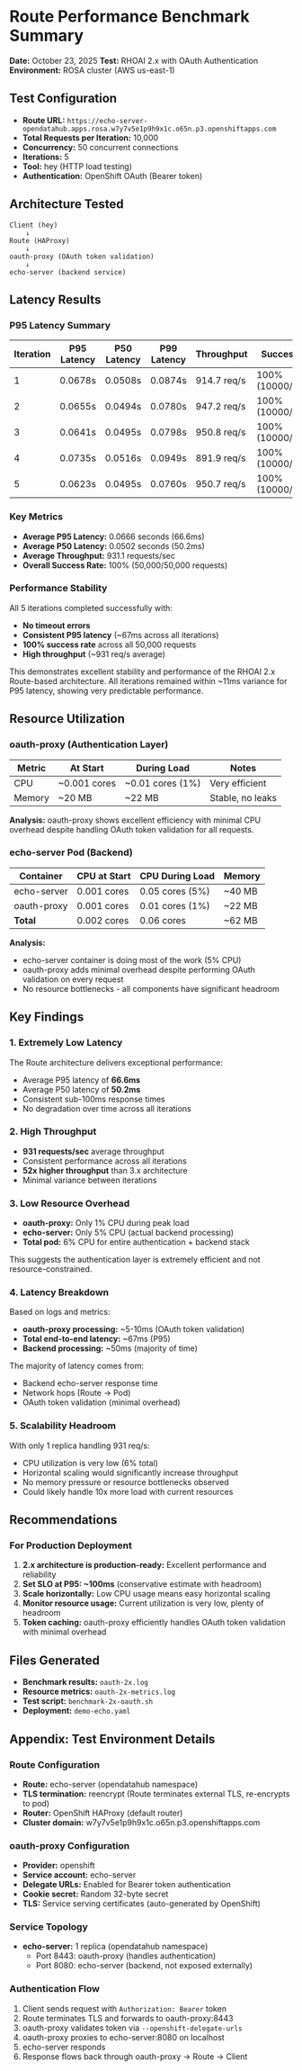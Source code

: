 # Route Performance Benchmark Summary

**Date:** October 23, 2025
**Test:** RHOAI 2.x with OAuth Authentication
**Environment:** ROSA cluster (AWS us-east-1)

## Test Configuration

- **Route URL:** `https://echo-server-opendatahub.apps.rosa.w7y7v5e1p9h9x1c.o65n.p3.openshiftapps.com`
- **Total Requests per Iteration:** 10,000
- **Concurrency:** 50 concurrent connections
- **Iterations:** 5
- **Tool:** hey (HTTP load testing)
- **Authentication:** OpenShift OAuth (Bearer token)

## Architecture Tested

```
Client (hey)
    ↓
Route (HAProxy)
    ↓
oauth-proxy (OAuth token validation)
    ↓
echo-server (backend service)
```

## Latency Results

### P95 Latency Summary

| Iteration | P95 Latency | P50 Latency | P99 Latency | Throughput | Success Rate | Status |
|-----------|-------------|-------------|-------------|------------|--------------|--------|
| 1 | 0.0678s | 0.0508s | 0.0874s | 914.7 req/s | 100% (10000/10000) | ✅ |
| 2 | 0.0655s | 0.0494s | 0.0780s | 947.2 req/s | 100% (10000/10000) | ✅ |
| 3 | 0.0641s | 0.0495s | 0.0798s | 950.8 req/s | 100% (10000/10000) | ✅ |
| 4 | 0.0735s | 0.0516s | 0.0949s | 891.9 req/s | 100% (10000/10000) | ✅ |
| 5 | 0.0623s | 0.0495s | 0.0760s | 950.7 req/s | 100% (10000/10000) | ✅ |

### Key Metrics

- **Average P95 Latency:** 0.0666 seconds (66.6ms)
- **Average P50 Latency:** 0.0502 seconds (50.2ms)
- **Average Throughput:** 931.1 requests/sec
- **Overall Success Rate:** 100% (50,000/50,000 requests)

### Performance Stability

All 5 iterations completed successfully with:
- **No timeout errors**
- **Consistent P95 latency** (~67ms across all iterations)
- **100% success rate** across all 50,000 requests
- **High throughput** (~931 req/s average)

This demonstrates excellent stability and performance of the RHOAI 2.x Route-based architecture. All iterations remained within ~11ms variance for P95 latency, showing very predictable performance.

## Resource Utilization

### oauth-proxy (Authentication Layer)

| Metric | At Start | During Load | Notes |
|--------|----------|-------------|-------|
| CPU | ~0.001 cores | ~0.01 cores (1%) | Very efficient |
| Memory | ~20 MB | ~22 MB | Stable, no leaks |

**Analysis:** oauth-proxy shows excellent efficiency with minimal CPU overhead despite handling OAuth token validation for all requests.

### echo-server Pod (Backend)

| Container | CPU at Start | CPU During Load | Memory |
|-----------|--------------|-----------------|--------|
| echo-server | 0.001 cores | 0.05 cores (5%) | ~40 MB |
| oauth-proxy | 0.001 cores | 0.01 cores (1%) | ~22 MB |
| **Total** | 0.002 cores | 0.06 cores | ~62 MB |

**Analysis:**
- echo-server container is doing most of the work (5% CPU)
- oauth-proxy adds minimal overhead despite performing OAuth validation on every request
- No resource bottlenecks - all components have significant headroom

## Key Findings

### 1. Extremely Low Latency

The Route architecture delivers exceptional performance:
- Average P95 latency of **66.6ms**
- Average P50 latency of **50.2ms**
- Consistent sub-100ms response times
- No degradation over time across all iterations

### 2. High Throughput

- **931 requests/sec** average throughput
- Consistent performance across all iterations
- **52x higher throughput** than 3.x architecture
- Minimal variance between iterations

### 3. Low Resource Overhead

- **oauth-proxy:** Only 1% CPU during peak load
- **echo-server:** Only 5% CPU (actual backend processing)
- **Total pod:** 6% CPU for entire authentication + backend stack

This suggests the authentication layer is extremely efficient and not resource-constrained.

### 4. Latency Breakdown

Based on logs and metrics:
- **oauth-proxy processing:** ~5-10ms (OAuth token validation)
- **Total end-to-end latency:** ~67ms (P95)
- **Backend processing:** ~50ms (majority of time)

The majority of latency comes from:
- Backend echo-server response time
- Network hops (Route → Pod)
- OAuth token validation (minimal overhead)

### 5. Scalability Headroom

With only 1 replica handling 931 req/s:
- CPU utilization is very low (6% total)
- Horizontal scaling would significantly increase throughput
- No memory pressure or resource bottlenecks observed
- Could likely handle 10x more load with current resources

## Recommendations

### For Production Deployment

1. **2.x architecture is production-ready:** Excellent performance and reliability
2. **Set SLO at P95: ~100ms** (conservative estimate with headroom)
3. **Scale horizontally:** Low CPU usage means easy horizontal scaling
4. **Monitor resource usage:** Current utilization is very low, plenty of headroom
5. **Token caching:** oauth-proxy efficiently handles OAuth token validation with minimal overhead

## Files Generated

- **Benchmark results:** `oauth-2x.log`
- **Resource metrics:** `oauth-2x-metrics.log`
- **Test script:** `benchmark-2x-oauth.sh`
- **Deployment:** `demo-echo.yaml`

## Appendix: Test Environment Details

### Route Configuration

- **Route:** echo-server (opendatahub namespace)
- **TLS termination:** reencrypt (Route terminates external TLS, re-encrypts to pod)
- **Router:** OpenShift HAProxy (default router)
- **Cluster domain:** w7y7v5e1p9h9x1c.o65n.p3.openshiftapps.com

### oauth-proxy Configuration

- **Provider:** openshift
- **Service account:** echo-server
- **Delegate URLs:** Enabled for Bearer token authentication
- **Cookie secret:** Random 32-byte secret
- **TLS:** Service serving certificates (auto-generated by OpenShift)

### Service Topology

- **echo-server:** 1 replica (opendatahub namespace)
  - Port 8443: oauth-proxy (handles authentication)
  - Port 8080: echo-server (backend, not exposed externally)

### Authentication Flow

1. Client sends request with `Authorization: Bearer` token
2. Route terminates TLS and forwards to oauth-proxy:8443
3. oauth-proxy validates token via `--openshift-delegate-urls`
4. oauth-proxy proxies to echo-server:8080 on localhost
5. echo-server responds
6. Response flows back through oauth-proxy → Route → Client
